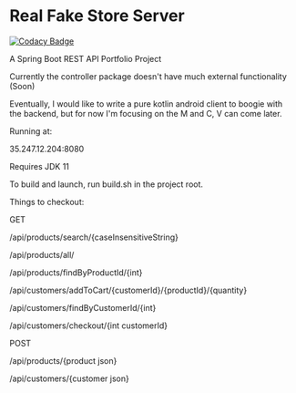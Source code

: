 # Real Fake Store Server

[![Codacy Badge](https://api.codacy.com/project/badge/Grade/217d14a6e7f74e8fa1b208990d1a4529)](https://www.codacy.com/manual/CaderHancock/realfakestoreserver?utm_source=github.com&amp;utm_medium=referral&amp;utm_content=CaderHancock/realfakestoreserver&amp;utm_campaign=Badge_Grade)

A Spring Boot REST API Portfolio Project

Currently the controller package doesn't have much external functionality (Soon)

Eventually, I would like to write a pure kotlin android client to boogie with the backend, but for now I'm focusing on the M and C, V can come later.

Running at:

35.247.12.204:8080

Requires JDK 11

To build and launch, run build.sh in the project root. 

Things to checkout: 

GET

/api/products/search/{caseInsensitiveString}
             
/api/products/all/
            
/api/products/findByProductId/{int}

/api/customers/addToCart/{customerId}/{productId}/{quantity}

/api/customers/findByCustomerId/{int}

/api/customers/checkout/{int customerId}

POST 
       
 /api/products/{product json}
 
 /api/customers/{customer json}

    

